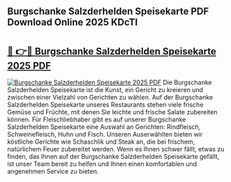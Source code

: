 ## Burgschanke Salzderhelden Speisekarte PDF Download Online 2025 KDcTI

# <h2><a href="http://gc8z95f.nevu.top/?p=Burgschanke+Salzderhelden+Speisekarte">🔗 👉🔴 Burgschanke Salzderhelden Speisekarte 2025 PDF</a></h2>

[![Burgschanke Salzderhelden Speisekarte 2025 PDF](https://i.imgur.com/dBaPXMq.png)](http://gc8z95f.nevu.top/?p=Burgschanke+Salzderhelden+Speisekarte)
Die Burgschanke Salzderhelden Speisekarte ist die Kunst, ein Gericht zu kreieren und zwischen einer Vielzahl von Gerichten zu wählen. Auf der Burgschanke Salzderhelden Speisekarte unseres Restaurants stehen viele frische Gemüse und Früchte, mit denen Sie leichte und frische Salate zubereiten können. Für Fleischliebhaber gibt es auf unserer Burgschanke Salzderhelden Speisekarte eine Auswahl an Gerichten: Rindfleisch, Schweinefleisch, Huhn und Fisch. Unseren Auserwählten bieten wir köstliche Gerichte wie Schaschlik und Steak an, die bei frischem, natürlichem Feuer zubereitet werden. Wenn es Ihnen schwer fällt, etwas zu finden, das Ihnen auf der Burgschanke Salzderhelden Speisekarte gefällt, ist unser Team bereit zu helfen und Ihnen einen komfortablen und angenehmen Service zu bieten.

